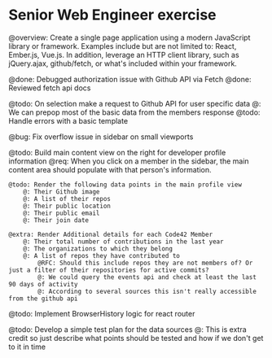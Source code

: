 
# Senior Web Engineer exercise

@overview: Create a single page application using a modern JavaScript library or
framework. Examples include but are not limited to: React, Ember.js, Vue.js. In
addition, leverage an HTTP client library, such as jQuery.ajax, github/fetch, or
what's included within your framework.

@done: Debugged authorization issue with Github API via Fetch
@done: Reviewed fetch api docs

@todo: On selection make a request to Github API for user specific data
    @: We can prepop most of the basic data from the members response
    @todo: Handle errors with a basic template

@bug: Fix overflow issue in sidebar on small viewports

@todo: Build main content view on the right for developer profile information
    @req: When you click on a member in the sidebar, the main content area should populate with that person's information.

    @todo: Render the following data points in the main profile view
        @: Their Github image
        @: A list of their repos
        @: Their public location
        @: Their public email
        @: Their join date

    @extra: Render Additional details for each Code42 Member
        @: Their total number of contributions in the last year
        @: The organizations to which they belong
        @: A list of repos they have contributed to
            @RFC: Should this include repos they are not members of? Or just a filter of their repositories for active commits?
            @: We could query the events api and check at least the last 90 days of activity
            @: According to several sources this isn't really accessible from the github api

@todo: Implement BrowserHistory logic for react router

@todo: Develop a simple test plan for the data sources
    @: This is extra credit so just describe what points should be tested and how if we don't get to it in time
